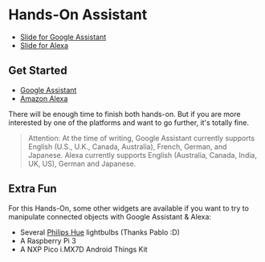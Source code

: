 # Hands-On Assistant

- [Slide for Google Assistant](https://docs.google.com/presentation/d/12_m04yZxrue1oUDJddaCfJd_UAuNDPkzlTOhK716-YY)
- [Slide for Alexa](https://docs.google.com/a/xebia.fr/presentation/d/11HKDcjdbRxAitrWZTK16DXYEEOePF50e3QWepv34e8o)

## Get Started

- [Google Assistant](google-assistant/README.md)
- [Amazon Alexa](amazon-alexa/README.md)

There will be enough time to finish both hands-on. But if you are more interested 
by one of the platforms and want to go further, it's totally fine.

> Attention: At the time of writing, Google Assistant currently supports English (U.S., U.K., Canada, Australia), 
French, German, and Japanese. Alexa currently supports English (Australia, Canada, India, UK, US), 
German and Japanese. 

## Extra Fun

For this Hands-On, some other widgets are available if you want to try to manipulate 
connected objects with Google Assistant & Alexa:

- Several [Philips Hue](https://www2.meethue.com/en-us) lightbulbs (Thanks Pablo :D)
- A Raspberry Pi 3 
- A NXP Pico i.MX7D Android Things Kit

